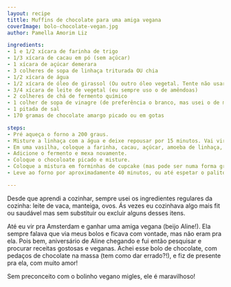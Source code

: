 ```yaml
---
layout: recipe
tittle: Muffins de chocolate para uma amiga vegana  
coverImage: bolo-chocolate-vegan.jpg  
author: Pamella Amorim Liz

ingredients:  
- 1 e 1/2 xícara de farinha de trigo   
- 1/3 xícara de cacau em pó (sem açúcar)  
- 1 xícara de açúcar demerara  
- 3 colheres de sopa de linhaça triturada OU chia  
- 1/2 xícara de água  
- 1/2 xícara de óleo de girassol (Ou outro óleo vegetal. Tente não usar o óleo de côco porque ele endurece a massa, e eu acho muito mainstream)  
- 3/4 xícara de leite de vegetal (eu sempre uso o de amêndoas)  
- 2 colheres de chá de fermento químico  
- 1 colher de sopa de vinagre (de preferência o branco, mas usei o de maçã e deu na mesma..)  
- 1 pitada de sal  
- 170 gramas de chocolate amargo picado ou em gotas

steps:  
- Pré aqueça o forno a 200 graus.  
- Misture a linhaça com a água e deixe repousar por 15 minutos. Vai virar uma geleca estranha, tipo amoeba, mas é isso mesmo. Esse é o literal "você pode substituir o ovo por linhaça".  
- Em uma vasilha, coloque a farinha, cacau, açúcar, amoeba de linhaça, óleo, leite vegetal e o vinagre. Misture tudo muito bem.  
- Adicione o fermento e mexa novamente.  
- Coloque o chocoloate picado e misture.  
- Coloque a mistura em forminhas de cupcake (mas pode ser numa forma grande também), até 2/3 da capacidade.  
- Leve ao forno por aproximadamente 40 minutos, ou até espetar o palito e sair limpo.  

---
```


Desde que aprendi a cozinhar, sempre usei os ingredientes regulares da cozinha: leite de vaca, manteiga, ovos. Ás vezes eu cozinhava algo mais fit ou saudável mas sem substituir ou excluir alguns desses itens.

Até eu vir pra Amsterdam e ganhar uma amiga vegana (beijo Aline!). Ela sempre falava que via meus bolos e ficava com vontade, mas não eram pra ela. Pois bem, aniversário de Aline chegando e fui então pesquisar e procurar receitas gostosas e veganas. Achei esse bolo de chocolate, com pedaços de chocolate na massa (tem como dar errado?!), e fiz de presente pra ela, com muito amor!

Sem preconceito com o bolinho vegano migles, ele é maravilhoso!
